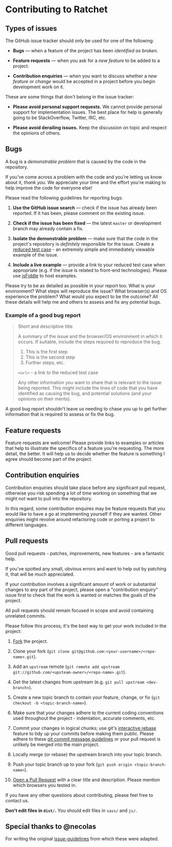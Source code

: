 # Contributing to Ratchet

## Types of issues

The GitHub issue tracker should only be used for one of the
following:

+ **Bugs** &mdash; when a feature of the project has been _identified as
  broken_.

+ **Feature requests** &mdash; when you ask for a _new feature_ to be added to a
  project.

+ **Contribution enquiries** &mdash; when you want to discuss whether a _new
  feature_ or _change_ would be accepted in a project before you begin
  development work on it.

These are some things that don't belong in the issue tracker:

+ **Please avoid personal support requests.** We cannot
  provide personal support for implementation issues. The best place for help
  is generally going to be StackOverflow, Twitter, IRC, etc.

+ **Please avoid derailing issues.** Keep the discussion on topic and respect
  the opinions of others.

## Bugs

A bug is a _demonstrable problem_ that is caused by the code in the
repository.

If you've come across a problem with the code and you're letting us know about
it, _thank you_. We appreciate your time and the effort you're making to help
improve the code for everyone else!

Please read the following guidelines for reporting bugs:

1. **Use the GitHub issue search** &mdash; check if the issue has already been
   reported. If it has been, please comment on the existing issue.

2. **Check if the issue has been fixed** &mdash; the latest `master` or
   development branch may already contain a fix.

3. **Isolate the demonstrable problem** &mdash; make sure that the code in the
   project's repository is _definitely_ responsible for the issue. Create a
   [reduced test case](http://css-tricks.com/6263-reduced-test-cases/) - an
   extremely simple and immediately viewable example of the issue.

4. **Include a live example** &mdash; provide a link to your reduced test case
   when appropriate (e.g. if the issue is related to front-end technologies).
   Please use [jsFiddle](http://jsfiddle.net) to host examples.

Please try to be as detailed as possible in your report too. What is your
environment? What steps will reproduce the issue? What browser(s) and OS
experience the problem? What would you expect to be the outcome? All these
details will help me and others to assess and fix any potential bugs.

### Example of a good bug report

> Short and descriptive title
>
> A summary of the issue and the browser/OS environment in which it occurs. If
> suitable, include the steps required to reproduce the bug.
>
> 1. This is the first step
> 2. This is the second step
> 3. Further steps, etc.
>
> `<url>` - a link to the reduced test case
>
> Any other information you want to share that is relevant to the issue being
> reported. This might include the lines of code that you have identified as
> causing the bug, and potential solutions (and your opinions on their
> merits).

A good bug report shouldn't leave us needing to chase you up to get further
information that is required to assess or fix the bug.

## Feature requests

Feature requests are welcome! Please provide links to examples or articles that
help to illustrate the specifics of a feature you're requesting. The more
detail, the better. It will help us to decide whether the feature is something I
agree should become part of the project.

## Contribution enquiries

Contribution enquiries should take place before any significant pull request,
otherwise you risk spending a lot of time working on something that we might not
want to pull into the repository.

In this regard, some contribution enquires may be feature requests that you
would like to have a go at implementing yourself if they are wanted. Other
enquiries might revolve around refactoring code or porting a project to
different languages.

## Pull requests

Good pull requests - patches, improvements, new features - are a fantastic
help.

If you've spotted any small, obvious errors and want to help out by patching it,
that will be much appreciated.

If your contribution involves a significant amount of work or substantial
changes to any part of the project, please open a "contribution enquiry" issue
first to check that the work is wanted or matches the goals of the project.

All pull requests should remain focused in scope and avoid containing unrelated
commits.

Please follow this process; it's the best way to get your work included in the
project:

1. [Fork](http://help.github.com/fork-a-repo/) the project.

2. Clone your fork (`git clone
   git@github.com:<your-username>/<repo-name>.git`).

3. Add an `upstream` remote (`git remote add upstream
   git://github.com/<upsteam-owner>/<repo-name>.git`).

4. Get the latest changes from upstream (e.g. `git pull upstream
   <dev-branch>`).

5. Create a new topic branch to contain your feature, change, or fix (`git
   checkout -b <topic-branch-name>`).

6. Make sure that your changes adhere to the current coding conventions used
   throughout the project - indentation, accurate comments, etc.

7. Commit your changes in logical chunks; use git's [interactive
   rebase](https://help.github.com/articles/interactive-rebase) feature to tidy
   up your commits before making them public. Please adhere to these [git commit
   message guidelines](http://tbaggery.com/2008/04/19/a-note-about-git-commit-messages.html)
   or your pull request is unlikely be merged into the main project.

8. Locally merge (or rebase) the upstream branch into your topic branch.

9. Push your topic branch up to your fork (`git push origin
   <topic-branch-name>`).

10. [Open a Pull Request](http://help.github.com/send-pull-requests/) with a
    clear title and description. Please mention which browsers you tested in.

If you have any other questions about contributing, please feel free to contact
us.

**Don't edit files in `dist/`.** You should edit files in `sass/` and `js/`.

## Special thanks to @necolas

For writing the original [issue-guidelines](https://github.com/necolas/issue-guidelines/) from which these were adapted.
